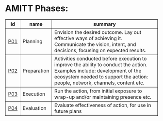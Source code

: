 # AMITT Phases:

<table border="1">
<tr>
<th>id</th>
<th>name</th>
<th>summary</th>
</tr>
<tr>
<td><a href="phases/P01.md">P01</a></td>
<td>Planning</td>
<td>Envision the desired outcome. Lay out effective ways of achieving it. Communicate the vision, intent, and decisions, focusing on expected results.</td>
</tr>
<tr>
<td><a href="phases/P02.md">P02</a></td>
<td>Preparation</td>
<td>Activities conducted before execution to improve the ability to conduct the action. Examples include: development of the ecosystem needed to support the action: people, network, channels, content etc.</td>
</tr>
<tr>
<td><a href="phases/P03.md">P03</a></td>
<td>Execution</td>
<td>Run the action, from initial exposure to wrap-up and/or maintaining presence etc.</td>
</tr>
<tr>
<td><a href="phases/P04.md">P04</a></td>
<td>Evaluation</td>
<td>Evaluate effectiveness of action, for use in future plans</td>
</tr>
</table>
